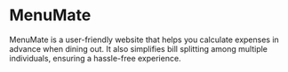 # MenuMate
MenuMate is a user-friendly website that helps you calculate expenses in advance when dining out. It also simplifies bill splitting among multiple individuals, ensuring a hassle-free experience.
